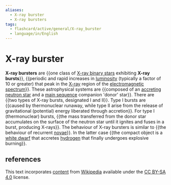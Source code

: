 ```yaml
---
aliases:
  - X-ray burster
  - X-ray bursters
tags:
  - flashcard/active/general/X-ray_burster
  - language/in/English
---
```


# X-ray burster

__X-ray bursters__ are {{one class of [X-ray binary stars](x-ray%20binary.md) exhibiting __X-ray bursts__}}, {{periodic and rapid increases in [luminosity](luminosity.md) (typically a factor of 10 or greater) that peak in the [X-ray](x-ray.md) region of the [electromagnetic spectrum](electromagnetic%20spectrum.md)}}. These astrophysical systems are {{composed of an [accreting](accretion%20(astrophysics).md) [neutron star](neutron%20star.md) and a [main sequence](main%20sequence.md) companion 'donor' star}}. There are {{two types of X-ray bursts, designated I and II}}. Type I bursts are {{caused by thermonuclear runaway, while type II arise from the release of gravitational (potential) energy liberated through accretion}}. For type I (thermonuclear) bursts, {{the mass transferred from the donor star accumulates on the surface of the neutron star until it ignites and fuses in a burst, producing X-rays}}. The behaviour of X-ray bursters is similar to {{the behaviour of recurrent [novae](nova.md)}}. In the latter case {{the compact object is a [white dwarf](white%20dwarf.md) that accretes [hydrogen](hydrogen.md) that finally undergoes explosive burning}}.

## references

This text incorporates [content](https://en.wikipedia.org/wiki/X-ray_burster) from [Wikipedia](Wikipedia.md) available under the [CC BY-SA 4.0](https://creativecommons.org/licenses/by-sa/4.0/) license.

